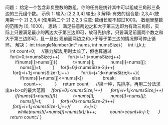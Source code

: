 问题：
给定一个包含非负整数的数组，你的任务是统计其中可以组成三角形三条边的三元组个数。
示例 1:
输入: [2,2,3,4]
输出: 3
解释:
有效的组合是: 
2,3,4 (使用第一个 2)
2,3,4 (使用第二个 2)
2,2,3
注意:
数组长度不超过1000。
数组里整数的范围为 [0, 1000]。
思路：
满足任意两边之和大于第三边即为有效三角形，实际上只要满足最小的两边大于第三边即可，故可先排序，只要满足前面两个数之和大于第三边即可，且一旦出
现前面两边之和小于等于第三边的情况即可停止循环。
解决：
int triangleNumber(int* nums, int numsSize){
    int i,j,k,t;
    int count=0;
    //暴力解法,用时太长了，但也算通过
    for(i=0;i<numsSize;i++)
      for(j=i+1;j<numsSize;j++)
        if(nums[i]>nums[j]){
            t=nums[i];
            nums[i]=nums[j];
            nums[j]=t;
        }
    for(i=0;i<numsSize-2;i++)
      for(j=i+1;j<numsSize-1;j++)
         for(k=j+1;k<numsSize;k++){
            if(nums[i]+nums[j]<=nums[k])
               break;
            else
               count++;
         }
    return count;
    //换一种，先排序，再用二分法求出a+b>c的最大范围
    /*for(i=0;i<numsSize;i++)
      for(j=i+1;j<numsSize;j++)
        if(nums[i]>nums[j]){
            t=nums[i];
            nums[i]=nums[j];
            nums[j]=t;
        }
    for(i=0;i<numsSize-2;i++)
      for(j=i+1;j<numsSize-1;j++){
          k=j+1;
          while(nums[i]+nums[j]>nums[k]) k++;
          count=count+k-j-1;
      }
    return count;*/
}

